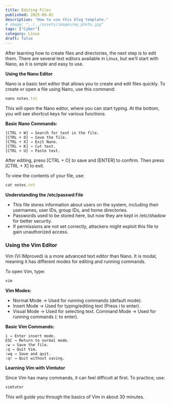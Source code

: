 ```yaml
---
title: Editing Files
published: 2025-08-02
description: "How to use this blog template."
# image: "../../assets/images/my_photo.jpg"
tags: ["Cyber"]
category: Linux
draft: false
---
```


After learning how to create files and directories, the next step is to edit them. There are several text editors available in Linux, but we’ll start with Nano, as it is simple and easy to use.

**Using the Nano Editor**

Nano is a basic text editor that allows you to create and edit files quickly. To create or open a file using Nano, use this command:

```jsx
nano notes.txt
```

This will open the Nano editor, where you can start typing. At the bottom, you will see shortcut keys for various functions.

**Basic Nano Commands:**

```
[CTRL + W] → Search for text in the file.
[CTRL + O] → Save the file.
[CTRL + X] → Exit Nano.
[CTRL + K] → Cut text.
[CTRL + U] → Paste text.

```

After editing, press [CTRL + O] to save and [ENTER] to confirm. Then press [CTRL + X] to exit.

To view the contents of your file, use:

```jsx
cat notes.txt
```

**Understanding the /etc/passwd File** 

- This file stores information about users on the system, including their usernames, user IDs, group IDs, and home directories.
- Passwords used to be stored here, but now they are kept in /etc/shadow for better security.
- If permissions are not set correctly, attackers might exploit this file to gain unauthorized access.



### Using the Vim Editor

Vim (Vi IMproved) is a more advanced text editor than Nano. It is modal, meaning it has different modes for editing and running commands.

To open Vim, type:

```jsx
vim
```

**Vim Modes:**

- Normal Mode → Used for running commands (default mode).
- Insert Mode → Used for typing/editing text (Press i to enter).
- Visual Mode → Used for selecting text.
Command Mode → Used for running commands (: to enter).



**Basic Vim Commands:**

```
i → Enter insert mode.
ESC → Return to normal mode.
:w → Save the file.
:q → Quit Vim.
:wq → Save and quit.
:q! → Quit without saving.

```

**Learning Vim with Vimtutor**

Since Vim has many commands, it can feel difficult at first. To practice, use:

```jsx
vimtutor
```

This will guide you through the basics of Vim in about 30 minutes.
